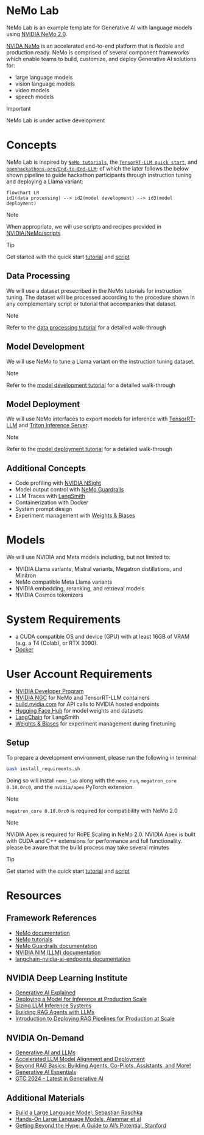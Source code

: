 # NeMo Lab

NeMo Lab is an example template for Generative AI with language models using [NVIDIA NeMo 2.0](https://www.nvidia.com/en-us/ai-data-science/products/nemo/).

[NVIDA NeMo](https://www.nvidia.com/en-us/ai-data-science/products/nemo/) is an accelerated end-to-end platform that is flexible and production ready. NeMo is comprised of several component frameworks which enable teams to build, customize, and deploy Generative AI solutions for:

- large language models
- vision language models
- video models
- speech models

> [!IMPORTANT]
> NeMo Lab is under active development

# Concepts

NeMo Lab is inspired by [`NeMo tutorials`](https://docs.nvidia.com/nemo-framework/user-guide/latest/nemotoolkit/starthere/tutorials.html), the [`TensorRT-LLM quick start`](https://nvidia.github.io/TensorRT-LLM/quick-start-guide.html), and [`openhackathons-org/End-to-End-LLM`](https://github.com/openhackathons-org/End-to-End-LLM); of which the later follows the below shown pipeline to guide hackathon participants through instruction tuning and deploying a Llama variant:

```mermaid
flowchart LR
id1(data processing) --> id2(model development) --> id3(model deployment)
```

> [!NOTE]
> When appropriate, we will use scripts and recipes provided in [NVIDIA/NeMo/scripts](https://github.com/NVIDIA/NeMo/tree/main/scripts)

> [!TIP]
> Get started with the quick start [tutorial](docs/tutorials/nemo2-llama3-finetuning-quickstart.md) and [script](scripts/tutorials/nemo2_quickstart.py)

## Data Processing

We will use a dataset presecribed in the NeMo tutorials for instruction tuning. The dataset will be processed according to the procedure shown in any complementary script or tutorial that accompanies that dataset.

> [!NOTE]
> Refer to the [data processing tutorial](./docs/tutorials/1-data-processing.md) for a detailed walk-through

## Model Development

We will use NeMo to tune a Llama variant on the instruction tuning dataset.

> [!NOTE]
> Refer to the [model development tutorial](./docs/tutorials/2-model-development.md) for a detailed walk-through

## Model Deployment

We will use NeMo interfaces to export models for inference with [TensorRT-LLM](https://github.com/NVIDIA/TensorRT-LLM) and [Triton Inference Server](https://github.com/triton-inference-server/server).

> [!NOTE]
> Refer to the [model deployment tutorial](./docs/tutorials/3-model-deployment.md) for a detailed walk-through

## Additional Concepts

- Code profiling with [NVIDIA NSight](https://developer.nvidia.com/nsight-systems)
- Model output control with [NeMo Guardrails](https://github.com/NVIDIA/NeMo-Guardrails)
- LLM Traces with [LangSmith](https://www.langchain.com/langsmith)
- Containerization with Docker
- System prompt design
- Experiment management with [Weights & Biases](https://wandb.ai/site)

# Models

We will use NVIDIA and Meta models including, but not limited to:

- NVIDIA Llama variants, Mistral variants, Megatron distillations, and Minitron
- NeMo compatible Meta Llama variants
- NVIDIA embedding, reranking, and retrieval models
- NVIDIA Cosmos tokenizers

# System Requirements

- a CUDA compatible OS and device (GPU) with at least 16GB of VRAM (e.g. a T4 (Colab), or RTX 3090).
- [Docker](https://docs.docker.com/)

# User Account Requirements

- [NVIDIA Developer Program](https://developer.nvidia.com/developer-program)
- [NVIDIA NGC](https://catalog.ngc.nvidia.com/) for NeMo and TensorRT-LLM containers
- [build.nvidia.com](https://build.nvidia.com/) for API calls to NVIDIA hosted endpoints
- [Hugging Face Hub](https://huggingface.co/) for model weights and datasets
- [LangChain](https://www.langchain.com/) for LangSmith
- [Weights & Biases](https://wandb.ai/site) for experiment management during finetuning

## Setup

To prepare a development environment, please run the following in terminal:

```sh
bash install_requirments.sh
```

Doing so will install `nemo_lab` along with the `nemo_run`, `megatron_core 0.10.0rc0`, and the `nvidia/apex` PyTorch extension. 

> [!NOTE]
> `megatron_core 0.10.0rc0` is required for compatibility with NeMo 2.0

> [!NOTE]
> NVIDIA Apex is required for RoPE Scaling in NeMo 2.0.
> NVIDIA Apex is built with CUDA and C++ extensions for performance and full functionality.
> please be aware that the build process may take several minutes

> [!TIP]
> Get started with the quick start [tutorial](docs/tutorials/nemo2-llama3-finetuning-quickstart.md) and [script](scripts/tutorials/nemo2_quickstart.py)

# Resources

## Framework References

- [NeMo documentation](https://docs.nvidia.com/nemo-framework/user-guide/latest/overview.html)
- [NeMo tutorials](https://docs.nvidia.com/nemo-framework/user-guide/latest/nemotoolkit/starthere/tutorials.html)
- [NeMo Guardrails documentation](https://docs.nvidia.com/nemo/guardrails/index.html)
- [NVIDIA NIM (LLM) documentation](https://docs.nvidia.com/nim/large-language-models/latest/introduction.html)
- [langchain-nvidia-ai-endpoints documentation](https://python.langchain.com/docs/integrations/providers/nvidia/)

## NVIDIA Deep Learning Institute

- [Generative AI Explained](https://learn.nvidia.com/courses/course-detail?course_id=course-v1:DLI+S-FX-07+V1)
- [Deploying a Model for Inference at Production Scale](https://learn.nvidia.com/courses/course-detail?course_id=course-v1:DLI+S-FX-03+V1)
- [Sizing LLM Inference Systems](https://learn.nvidia.com/courses/course-detail?course_id=course-v1:DLI+S-FX-18+V1)
- [Building RAG Agents with LLMs](https://learn.nvidia.com/courses/course-detail?course_id=course-v1:DLI+S-FX-15+V1)
- [Introduction to Deploying RAG Pipelines for Production at Scale](https://learn.nvidia.com/courses/course-detail?course_id=course-v1:DLI+S-FX-19+V1)

## NVIDIA On-Demand

- [Generative AI and LLMs](https://www.nvidia.com/en-us/on-demand/playlist/playList-c4975714-66b6-4e95-afc9-c1274a98b8e7/?ncid=em-even-256154&nvweb_e=MasbaNbcu3IbwKJNe4R_xbgjNSDB1FtQ2FYbeOTO3_T3kcNYhShm3fRsakNiPHEdrjRkjCuMO0jqS19pDoOdVA&mkt_tok=MTU2LU9GTi03NDIAAAGWq5H0zvfrnZSnvTIz4p04UXnj-64F7S9iQCHtLE4D7tN0Q-46pfULxcobfKLG8h6yVyOEdc3RCoFNwUqxNYpcTzgmavtcXv5POiw88JXk86AwqKIpbQY)
- [Accelerated LLM Model Alignment and Deployment](https://www.nvidia.com/en-us/on-demand/session/gtc24-dlit61739/)
- [Beyond RAG Basics: Building Agents, Co-Pilots, Assistants, and More!](https://www.nvidia.com/en-us/on-demand/session/gtc24-s62533/?ncid=em-nurt-357883&mkt_tok=MTU2LU9GTi03NDIAAAGWcw69qcOLICDwzc5k1q4fHjE99s7tpt355Ckin2E7NvN0R9_19wuU_65jAp4CubV85JY-DRDMEFXuFo0ek6nPExWYghHfPtB2m9B2IrFeFeyeE4BuYNI)
- [Generative AI Essentials](https://www.nvidia.com/en-us/ai-data-science/generative-ai/video-sessions-accelerated-development/?ncid=em-nurt-269499&mkt_tok=MTU2LU9GTi03NDIAAAGWcw69qam-BVUHdn8F4tVRrNIwk13Zq9Bjwt4BmoQizeMT-UpE0bX7CF9oYjPpT_JyzEu7k-EhtkJrY4NGI6szhS6F58MX58c2tXZulioli0OCNC5dO-o)
- [GTC 2024 - Latest in Generative AI](https://www.nvidia.com/en-us/on-demand/playlist/playList-4f66703b-30b6-4b46-b906-8d18623360ba/?ncid=em-nurt-508206&mkt_tok=MTU2LU9GTi03NDIAAAGWcw69qXvl-vMKaHc2mv2rUhRH2GMhdXxtd7ACJV5dQDxhWqmDj7okkXie55OK8wFOgRXUq2OQCWvBe3TJvNxQdnRFxYdY0PygnXhqVHu_vFA6vDWiDno)

## Additional Materials

- [Build a Large Language Model, Sebastian Raschka](https://www.manning.com/books/build-a-large-language-model-from-scratch)
- [Hands-On Large Language Models, Alammar et al](https://www.oreilly.com/library/view/hands-on-large-language/9781098150952/)
- [Getting Beyond the Hype: A Guide to AI’s Potential, Stanford](https://online.stanford.edu/getting-beyond-hype-guide-ais-potential)